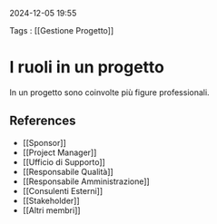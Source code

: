 2024-12-05 19:55

Tags : [[Gestione Progetto]]

# I ruoli in  un progetto

In un progetto sono coinvolte più figure professionali.
## References

- [[Sponsor]]
- [[Project Manager]]
- [[Ufficio di Supporto]]
- [[Responsabile Qualità]]
- [[Responsabile Amministrazione]]
- [[Consulenti Esterni]]
- [[Stakeholder]]
- [[Altri membri]]
